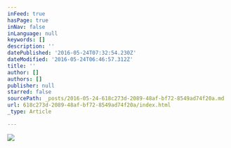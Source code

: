 ```yaml
---
inFeed: true
hasPage: true
inNav: false
inLanguage: null
keywords: []
description: ''
datePublished: '2016-05-24T07:32:54.230Z'
dateModified: '2016-05-24T06:46:57.312Z'
title: ''
author: []
authors: []
publisher: null
starred: false
sourcePath: _posts/2016-05-24-618c273d-2089-48af-bf72-8549ad74f20a.md
url: 618c273d-2089-48af-bf72-8549ad74f20a/index.html
_type: Article

---
```

![](https://the-grid-user-content.s3-us-west-2.amazonaws.com/ac0efc30-b0be-4d52-bff0-1cf3963af677.jpg)
